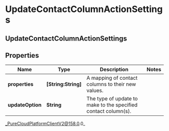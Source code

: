 # UpdateContactColumnActionSettings

## UpdateContactColumnActionSettings

## Properties

|Name | Type | Description | Notes|
|------------ | ------------- | ------------- | -------------|
| **properties** | **[String:String]** | A mapping of contact columns to their new values. | |
| **updateOption** | **String** | The type of update to make to the specified contact column(s). | |



_PureCloudPlatformClientV2@158.0.0_

